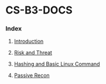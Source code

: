 # CS-B3-DOCS


### Index
1. [Introduction](./docs/1st-doc.md) 
2. [Risk and Threat](./docs/2nd-doc.md)
3. [Hashing and Basic Linux Command](./docs/3rd-doc.md)

8. [Passive Recon](./docs/8th-doc.md)